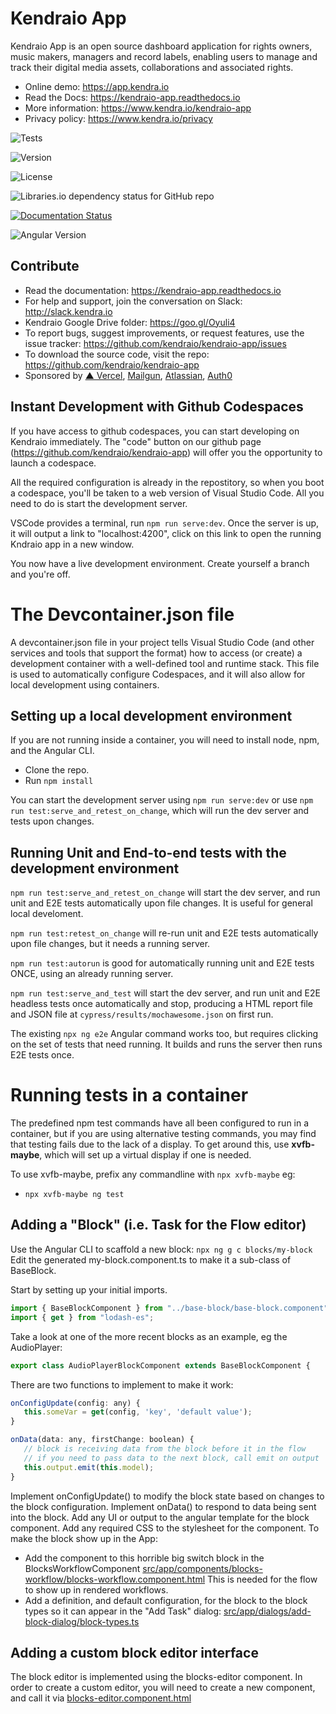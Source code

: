 # Kendraio App

Kendraio App is an open source dashboard application for rights owners, music makers, managers and record labels, enabling users to manage and track their digital media assets, collaborations and associated rights.

- Online demo: <https://app.kendra.io>
- Read the Docs: <https://kendraio-app.readthedocs.io>
- More information: <https://www.kendra.io/kendraio-app>
- Privacy policy: <https://www.kendra.io/privacy>

![Tests](https://img.shields.io/github/checks-status/kendraio/kendraio-app/main)

![Version](https://img.shields.io/github/package-json/v/kendraio/kendraio-app/main)

![License](https://img.shields.io/github/license/kendraio/kendraio-app)

![Libraries.io dependency status for GitHub repo](https://img.shields.io/librariesio/github/kendraio/kendraio-app)

[![Documentation Status](https://readthedocs.org/projects/kendraio-app/badge/?version=latest)](https://kendraio-app.readthedocs.io/en/latest/?badge=latest)

![Angular Version](https://img.shields.io/github/package-json/dependency-version/kendraio/kendraio-app/@angular/core)

## Contribute

- Read the documentation: <https://kendraio-app.readthedocs.io>
- For help and support, join the conversation on Slack: <http://slack.kendra.io>
- Kendraio Google Drive folder: <https://goo.gl/Oyuli4>
- To report bugs, suggest improvements, or request features, use the issue tracker: <https://github.com/kendraio/kendraio-app/issues>
- To download the source code, visit the repo: <https://github.com/kendraio/kendraio-app>
- Sponsored by [▲ Vercel](https://vercel.com?utm_source=kendraio&utm_campaign=oss), [Mailgun](https://www.mailgun.com), [Atlassian](https://www.atlassian.com), [Auth0](https://auth0.com)

## Instant Development with Github Codespaces

If you have access to github codespaces, you can start developing on Kendraio immediately.
The "code" button on our github page (https://github.com/kendraio/kendraio-app) will offer you
the opportunity to launch a codespace.

All the required configuration is already in the repostitory, so when you boot a codespace, you'll
be taken to a web version of Visual Studio Code. All you need to do is start the development server.

VSCode provides a terminal, run `npm run serve:dev`. Once the server is up, it will output a link
to "localhost:4200", click on this link to open the running Kndraio app in a new window.

You now have a live development environment. Create yourself a branch and you're off.

# The Devcontainer.json file

A devcontainer.json file in your project tells Visual Studio Code (and other services and tools that support the format) how to access (or create) a development container with a well-defined tool and runtime stack. This file is used to automatically configure Codespaces, and it will also allow for local development using containers.

## Setting up a local development environment

If you are not running inside a container, you will need to install node, npm, and the Angular CLI.

- Clone the repo.
- Run `npm install`

You can start the development server using `npm run serve:dev` or use `npm run test:serve_and_retest_on_change`, which will run the dev server and tests upon changes.

## Running Unit and End-to-end tests with the development environment

`npm run test:serve_and_retest_on_change` will start the dev server, and run unit and E2E tests automatically upon file changes. It is useful for general local develoment.

`npm run test:retest_on_change` will re-run unit and E2E tests automatically upon file changes, but it needs a running server.

`npm run test:autorun` is good for automatically running unit and E2E tests ONCE, using an already running server.

`npm run test:serve_and_test` will start the dev server, and run unit and E2E headless tests once automatically and stop, producing a HTML report file and JSON file at `cypress/results/mochawesome.json` on first run.

The existing `npx ng e2e` Angular command works too, but requires clicking on the set of tests that need running. It builds and runs the server then runs E2E tests once.

# Running tests in a container

The predefined npm test commands have all been configured to run in a container, but if you are using alternative testing commands, you may find that testing fails due to the lack of a display. To get around this, use **xvfb-maybe**, which will set up a virtual display if one is needed.

To use xvfb-maybe, prefix any commandline with `npx xvfb-maybe`
eg:

- `npx xvfb-maybe ng test`

## Adding a "Block" (i.e. Task for the Flow editor)

Use the Angular CLI to scaffold a new block: `npx ng g c blocks/my-block`
Edit the generated my-block.component.ts to make it a sub-class of BaseBlock.

Start by setting up your initial imports.

```javascript
import { BaseBlockComponent } from "../base-block/base-block.component";
import { get } from "lodash-es";
```

Take a look at one of the more recent blocks as an example, eg the AudioPlayer:

```javascript
export class AudioPlayerBlockComponent extends BaseBlockComponent {
```

There are two functions to implement to make it work:

```javascript
onConfigUpdate(config: any) {
   this.someVar = get(config, 'key', 'default value');
}

onData(data: any, firstChange: boolean) {
   // block is receiving data from the block before it in the flow
   // if you need to pass data to the next block, call emit on output
   this.output.emit(this.model);
}
```

Implement onConfigUpdate() to modify the block state based on changes to the block configuration.
Implement onData() to respond to data being sent into the block.
Add any UI or output to the angular template for the block component.
Add any required CSS to the stylesheet for the component.
To make the block show up in the App:

- Add the component to this horrible big switch block in the BlocksWorkflowComponent [src/app/components/blocks-workflow/blocks-workflow.component.html](src/app/components/blocks-workflow/blocks-workflow.component.html)
  This is needed for the flow to show up in rendered workflows.
- Add a definition, and default configuration, for the block to the block types so it can appear in the "Add Task" dialog:
  [src/app/dialogs/add-block-dialog/block-types.ts](src/app/dialogs/add-block-dialog/block-types.ts)

## Adding a custom block editor interface

The block editor is implemented using the blocks-editor component.
In order to create a custom editor, you will need to create a new component,
and call it via [blocks-editor.component.html](/src/app/components/blocks-editor/blocks-editor.component.html)
